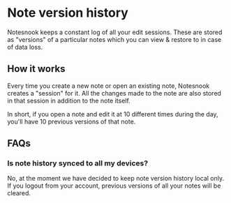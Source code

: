 # Note version history

Notesnook keeps a constant log of all your edit sessions. These are stored as "versions" of a particular notes which you can view & restore to in case of data loss.

## How it works

Every time you create a new note or open an existing note, Notesnook creates a "session" for it. All the changes made to the note are also stored in that session in addition to the note itself.

In short, if you open a note and edit it at 10 different times during the day, you'll have 10 previous versions of that note.

## FAQs

### Is note history synced to all my devices?

No, at the moment we have decided to keep note version history local only. If you logout from your account, previous versions of all your notes will be cleared.
